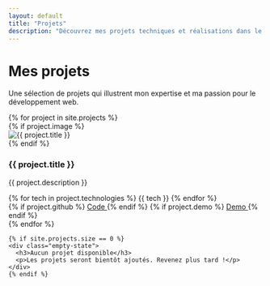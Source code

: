 ```yaml
---
layout: default
title: "Projets"
description: "Découvrez mes projets techniques et réalisations dans le développement web"
---
```


<div class="projects-hero">
  <div class="container">
    <h1>Mes projets</h1>
    <p class="lead">Une sélection de projets qui illustrent mon expertise et ma passion pour le développement web.</p>
  </div>
</div>

<section class="projects-content">
  <div class="container">
    <div class="projects-grid">
      {% for project in site.projects %}
      <div class="project-card">
        {% if project.image %}
        <div class="project-image">
          <img src="{{ project.image | relative_url }}" alt="{{ project.title }}" loading="lazy" decoding="async">
        </div>
        {% endif %}
        <div class="project-content">
          <h3>{{ project.title }}</h3>
          <p class="project-description">{{ project.description }}</p>
          <div class="project-tech">
            {% for tech in project.technologies %}
            <span class="tech-tag">{{ tech }}</span>
            {% endfor %}
          </div>
          <div class="project-links">
            {% if project.github %}
            <a href="{{ project.github }}" target="_blank" rel="noopener" class="btn btn-outline">
              <i class="icon-github"></i> Code
            </a>
            {% endif %}
            {% if project.demo %}
            <a href="{{ project.demo }}" target="_blank" rel="noopener" class="btn btn-primary">
              <i class="icon-external"></i> Demo
            </a>
            {% endif %}
          </div>
        </div>
      </div>
      {% endfor %}
    </div>
    
    {% if site.projects.size == 0 %}
    <div class="empty-state">
      <h3>Aucun projet disponible</h3>
      <p>Les projets seront bientôt ajoutés. Revenez plus tard !</p>
    </div>
    {% endif %}
  </div>
</section>
